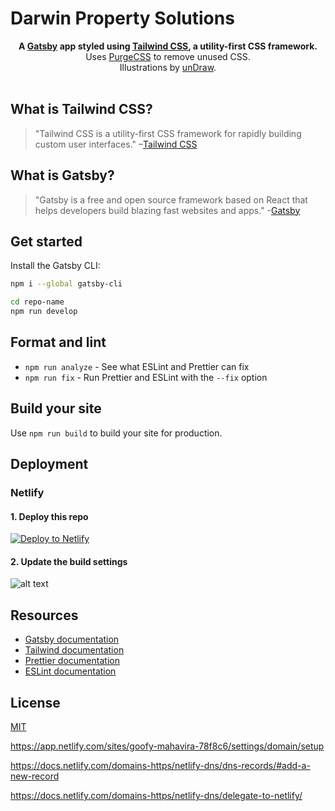 # Darwin Property Solutions

<div align="center">
  <strong>A <a href="https://www.gatsbyjs.org/">Gatsby</a> app styled using <a href="https://tailwindcss.com/">Tailwind CSS</a>, a utility-first CSS framework.</strong><br />
  Uses <a href="https://www.purgecss.com/">PurgeCSS</a> to remove unused CSS.<br />
  Illustrations by <a href="https://undraw.co/">unDraw</a>.
  <br />
  <br />
</div>
  
## What is Tailwind CSS?

> "Tailwind CSS is a utility-first CSS framework for rapidly building custom user interfaces."
> –[Tailwind CSS](https://tailwindcss.com)

## What is Gatsby?

> "Gatsby is a free and open source framework based on React that helps developers build blazing fast websites and apps." -[Gatsby](https://www.gatsbyjs.org/)

## Get started

Install the Gatsby CLI:

```sh
npm i --global gatsby-cli
```

```sh
cd repo-name
npm run develop
```

## Format and lint

- `npm run analyze` - See what ESLint and Prettier can fix
- `npm run fix` - Run Prettier and ESLint with the `--fix` option

## Build your site

Use `npm run build` to build your site for production.

## Deployment

### Netlify

#### 1. Deploy this repo
[![Deploy to Netlify](https://www.netlify.com/img/deploy/button.svg)](https://app.netlify.com/start/deploy?repository=https://github.com/taylorbryant/gatsby-starter-tailwind)

#### 2. Update the build settings
![alt text](https://i.ibb.co/whvDmxY/Screenshot-2020-01-26-11-06-15.png "Example Netlify build settings")

## Resources

- [Gatsby documentation](https://www.gatsbyjs.org/docs/)
- [Tailwind documentation](https://tailwindcss.com/docs/what-is-tailwind/)
- [Prettier documentation](https://prettier.io/docs/en/index.html)
- [ESLint documentation](https://eslint.org/docs/user-guide/configuring)

## License

[MIT](https://github.com/taylorbryant/gatsby-starter-tailwind/blob/master/LICENSE.md)


https://app.netlify.com/sites/goofy-mahavira-78f8c6/settings/domain/setup


https://docs.netlify.com/domains-https/netlify-dns/dns-records/#add-a-new-record

https://docs.netlify.com/domains-https/netlify-dns/delegate-to-netlify/